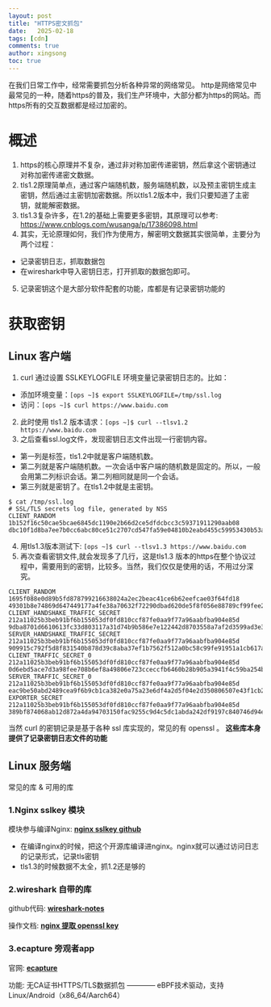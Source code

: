 ```yaml
---
layout: post
title: "HTTPS密文抓包"
date:   2025-02-18
tags: [cdn]
comments: true
author: xingsong
toc: true
---
```


在我们日常工作中，经常需要抓包分析各种异常的网络常见。
http是网络常见中最常见的一种，随着https的普及，我们生产环境中，大部分都为https的网站。而https所有的交互数据都是经过加密的。

<!-- more -->

# 概述

1. https的核心原理并不复杂，通过非对称加密传递密钥，然后拿这个密钥通过对称加密传递密文数据。
2. tls1.2原理简单点，通过客户端随机数，服务端随机数，以及预主密钥生成主密钥，然后通过主密钥加密数据。所以tls1.2版本中，我们只要知道了主密钥，就能解密数据。
3. tls1.3复杂许多，在1.2的基础上需要更多密钥，其原理可以参考: https://www.cnblogs.com/wusanga/p/17386098.html
4. 其实，无论原理如何，我们作为使用方，解密明文数据其实很简单，主要分为两个过程：
  - 记录密钥日志，抓取数据包
  - 在wireshark中导入密钥日志，打开抓取的数据包即可。
5. 记录密钥这个是大部分软件配套的功能，库都是有记录密钥功能的

# 获取密钥

## Linux 客户端

1. curl 通过设置 SSLKEYLOGFILE 环境变量记录密钥日志的。比如：
  - 添加环境变量：`[ops ~]$ export SSLKEYLOGFILE=/tmp/ssl.log`
  - 访问：`[ops ~]$ curl https://www.baidu.com` 
2. 此时使用 tls1.2 版本请求：`[ops ~]$ curl --tlsv1.2 https://www.baidu.com`
3. 之后查看ssl.log文件，发现密钥日志文件出现一行密钥内容。
  - 第一列是标签，tls1.2中就是客户端随机数。
  - 第二列就是客户端随机数。一次会话中客户端的随机数是固定的。所以，一般会用第二列标识会话。第二列相同就是同一个会话。
  - 第三列就是密钥了。在tls1.2中就是主密钥。

~~~ shell
$ cat /tmp/ssl.log 
# SSL/TLS secrets log file, generated by NSS
CLIENT_RANDOM 1b152f16c50cae5bcae6845dc1190e2b66d2ce5dfdcbcc3c59371911290aab08 dbc10f1d8ba7ee7b0cc6abc80ce51c2707cd547fa59e04810b2eabd455c59953430b53a06318e3ea9f946cfd4bbf0355
~~~

4. 用tls1.3版本测试下: `[ops ~]$ curl --tlsv1.3 https://www.baidu.com`
5. 再次查看密钥文件,就会发现多了几行，这是tls1.3 版本的https在整个协议过程中，需要用到的密钥，比较多。当然，我们仅仅是使用的话，不用过分深究。

~~~ shell
CLIENT_RANDOM 1695f088e0d89b5fd878799216638024a2ec2beac41ce6b62eefcae03f64fd18 49301b8e74869d647449177a4fe38a70632f72290dbad620de5f8f056e88789cf99fee2ee328c7e4cd0e06491ff835d9
CLIENT_HANDSHAKE_TRAFFIC_SECRET 212a11025b3beb91bf6b155053df0fd810ccf87fe0aa9f77a96aabfba904e85d 9dba8701d6610613fc33d803117a31d74b9b586e7e122442d8703558a7af2d3599ad3e3f282def968d782e1ba0c80af1
SERVER_HANDSHAKE_TRAFFIC_SECRET 212a11025b3beb91bf6b155053df0fd810ccf87fe0aa9f77a96aabfba904e85d 909915c792f5d8f831540b878d39c8aba37ef1b7562f512a0bc58c99fe91951a1cb617ab7b62f9d712ae43b330cf2888
CLIENT_TRAFFIC_SECRET_0 212a11025b3beb91bf6b155053df0fd810ccf87fe0aa9f77a96aabfba904e85d 0d6ebd5ace7d3a98fee708b6ef8a49806e723cceccfb6460b28b905a3941f4c59ba254ba6536776ac5080304b8e75156
SERVER_TRAFFIC_SECRET_0 212a11025b3beb91bf6b155053df0fd810ccf87fe0aa9f77a96aabfba904e85d eac9be50abd2489cea9f6b9cb1ca382e0a75a23e6df4a2d5f04e2d350806507e43f1cb2d940c266d4e7edc260bf0e6ea
EXPORTER_SECRET 212a11025b3beb91bf6b155053df0fd810ccf87fe0aa9f77a96aabfba904e85d 389bf874068ab12d872a4da94703150fac9255c9d4c5dc1abda242df9197c840746d94e5af220fe215c6a909e582ff98
~~~

当然 curl 的密钥记录是基于各种 ssl 库实现的，常见的有 openssl 。 **这些库本身提供了记录密钥日志文件的功能**

## Linux 服务端

常见的库 & 可用的库

### 1.Nginx sslkey 模块

模块参与编译Nginx: [**nginx sslkey github**](https://github.com/tiandrey/nginx-sslkeylog)

- 在编译nginx的时候，把这个开源库编译进nginx。nginx就可以通过访问日志的记录形式，记录tls密钥
- tls1.3的时候数据不太全，抓1.2还是够的

### 2.wireshark 自带的库

github代码: [**wireshark-notes**](https://github.com/Lekensteyn/wireshark-notes)

操作文档: [**nginx 提取 openssl key**](https://security.stackexchange.com/questions/216065/extracting-openssl-pre-master-secret-from-nginx)

### 3.ecapture 旁观者app

官网: [**ecapture**](https://ecapture.cc/zh/)

功能: 无CA证书HTTPS/TLS数据抓包 ———— eBPF技术驱动，支持Linux/Android（x86_64/Aarch64）